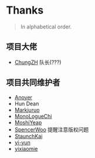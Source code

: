 # Thanks

> In alphabetical order.

## 项目大佬

- [ChungZH](https://chungzh.cn/) 队长(???)

## 项目共同维护者

- [Anoyer](https://anoyer.cn/)
- Hun Dean
- [Markjuruo](https://markjuruo.ooo/)
- [MonoLogueChi](https://www.xxwhite.com/)
- [MoshiYeap](https://MoshiYeap.github.io/)
- [SpencerWoo](https://spencerwoo.com/) 提醒注意版权问题
- [StaunchKai](https://staunchkai.com/)
- [yi-yun](https://yi-yun.github.io)
- [yixiaomie](https://daiwen.me/)
